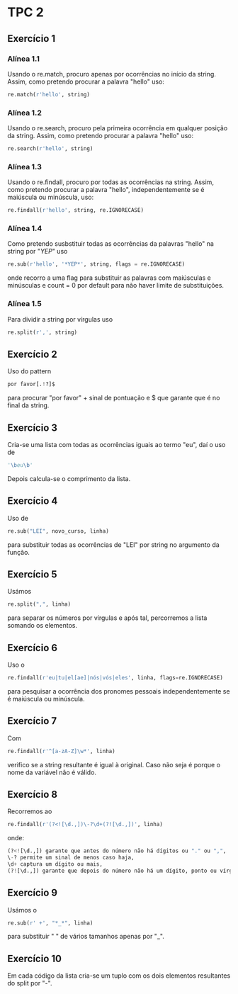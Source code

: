 # TPC 2

## Exercício 1
### Alínea 1.1

Usando o re.match, procuro apenas por ocorrências no início da string.
Assim, como pretendo procurar a palavra "hello" uso: 
```python
re.match(r'hello', string)
```

### Alínea 1.2

Usando o re.search, procuro pela primeira ocorrência em qualquer posição da string.
Assim, como pretendo procurar a palavra "hello" uso:
```python
re.search(r'hello', string)
```


### Alínea 1.3

Usando o re.findall, procuro por todas as ocorrências na string.
Assim, como pretendo procurar a palavra "hello", independentemente se é maiúscula
ou minúscula, uso: 
```python
re.findall(r'hello', string, re.IGNORECASE)
```


### Alínea 1.4

Como pretendo susbstituir todas as ocorrências da palavras "hello" na string por "*YEP*"
uso 
```python 
re.sub(r'hello', '*YEP*', string, flags = re.IGNORECASE)
``` 
onde recorro a uma flag para substituir as palavras com maiúsculas e minúsculas 
e count = 0 por default para não haver limite de substituições.


### Alínea 1.5

Para dividir a string por vírgulas uso 
```python 
re.split(r',', string)
```


## Exercício 2

Uso do pattern 
```python 
por favor[.!?]$
```
para procurar "por favor" + sinal de pontuação e $ que
garante que é no final da string.


## Exercício 3

Cria-se uma lista com todas as ocorrências iguais ao termo "eu", daí o uso de 
```python 
'\beu\b'
```
Depois calcula-se o comprimento da lista.


## Exercício 4

Uso de 
```python 
re.sub("LEI", novo_curso, linha)
```
para substituir todas as ocorrências de "LEI" por string no argumento da função.


## Exercício 5

Usámos 
```python 
re.split(",", linha)
```
para separar os números por vírgulas e após tal, percorremos a
lista somando os elementos.


## Exercício 6

Uso o 
```python 
re.findall(r'eu|tu|el[ae]|nós|vós|eles', linha, flags=re.IGNORECASE)
```
para pesquisar a ocorrência dos pronomes pessoais independentemente se é maiúscula ou minúscula.


## Exercício 7

Com 
```python 
re.findall(r'^[a-zA-Z]\w*', linha)
```
verifico se a string resultante é igual à original.
Caso não seja é porque o nome da variável não é válido.

## Exercício 8

Recorremos ao 
```python 
re.findall(r'(?<![\d.,])\-?\d+(?![\d.,])', linha)
```
onde:
```python 
(?<![\d.,]) garante que antes do número não há dígitos ou "." ou ",",
\-? permite um sinal de menos caso haja,
\d+ captura um dígito ou mais,
(?![\d.,]) garante que depois do número não há um dígito, ponto ou vírgula.
```

## Exercício 9

Usámos o 
```python 
re.sub(r' +', "*_*", linha) 
```
para substituir " " de vários tamanhos apenas por "_".


## Exercício 10

Em cada código da lista cria-se um tuplo com os dois elementos resultantes do split por "-".